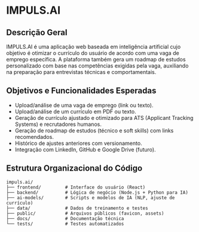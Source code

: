 # IMPULS.AI

## Descrição Geral

IMPULS.AI é uma aplicação web baseada em inteligência artificial cujo objetivo é otimizar o currículo do usuário de acordo com uma vaga de emprego específica. A plataforma também gera um roadmap de estudos personalizado com base nas competências exigidas pela vaga, auxiliando na preparação para entrevistas técnicas e comportamentais.

## Objetivos e Funcionalidades Esperadas

- Upload/análise de uma vaga de emprego (link ou texto).
- Upload/análise de um currículo em PDF ou texto.
- Geração de currículo ajustado e otimizado para ATS (Applicant Tracking Systems) e recrutadores humanos.
- Geração de roadmap de estudos (técnico e soft skills) com links recomendados.
- Histórico de ajustes anteriores com versionamento.
- Integração com LinkedIn, GitHub e Google Drive (futuro).

## Estrutura Organizacional do Código

```text
impuls.ai/
├── frontend/         # Interface do usuário (React)
├── backend/          # Lógica de negócio (Node.js + Python para IA)
├── ai-models/        # Scripts e modelos de IA (NLP, ajuste de currículo)
├── data/             # Dados de treinamento e testes
├── public/           # Arquivos públicos (favicon, assets)
├── docs/             # Documentação técnica
└── tests/            # Testes automatizados

